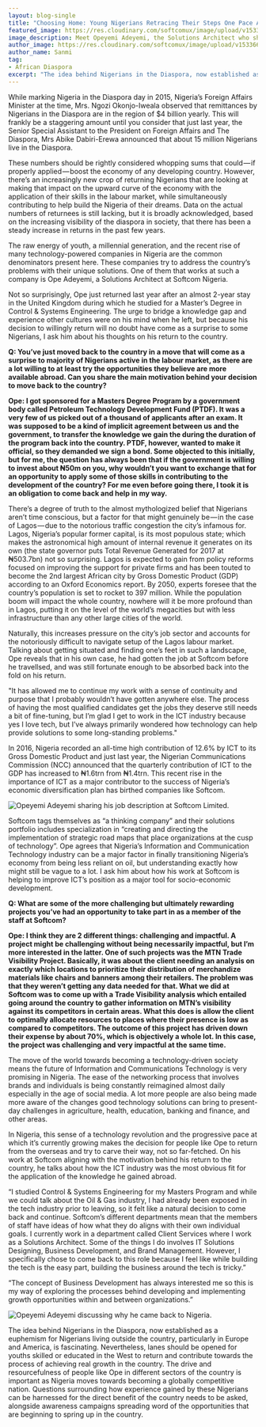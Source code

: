 ```yaml
---
layout: blog-single
title: "Choosing Home: Young Nigerians Retracing Their Steps One Pace At a Time"
featured_image: https://res.cloudinary.com/softcomux/image/upload/v1533668976/sfc/blog%20posts/choosing-home/choosing-home-header.png
image_description: Meet Opeyemi Adeyemi, the Solutions Architect who shares the story of his return from the diaspora with us
author_image: https://res.cloudinary.com/softcomux/image/upload/v1533667829/sfc/sanmi.jpg
author_name: Sanmi
tag:
- African Diaspora
excerpt: "The idea behind Nigerians in the Diaspora, now established as a euphemism for Nigerians living outside the country, particularly in Europe and America, is fascinating. Read about the reason behind Ope Adeyemi’s decision to return to Nigeria, after an almost 2-year stay in the United Kingdom."
---
```


While marking Nigeria in the Diaspora day in 2015, Nigeria’s Foreign Affairs Minister at the time, Mrs. Ngozi Okonjo-Iweala observed that remittances by Nigerians in the Diaspora are in the region of $4 billion yearly. This will frankly be a staggering amount until you consider that just last year, the Senior Special Assistant to the President on Foreign Affairs and The Diaspora, Mrs Abike Dabiri-Erewa announced that about 15 million Nigerians live in the Diaspora.

These numbers should be rightly considered whopping sums that could — if properly applied — boost the economy of any developing country. However, there’s an increasingly new crop of returning Nigerians that are looking at making that impact on the upward curve of the economy with the application of their skills in the labour market, while simultaneously contributing to help build the Nigeria of their dreams. Data on the actual numbers of returnees is still lacking, but it is broadly acknowledged, based on the increasing visibility of the diaspora in society, that there has been a steady increase in returns in the past few years.

The raw energy of youth, a millennial generation, and the recent rise of many technology-powered companies in Nigeria are the common denominators present here. These companies try to address the country’s problems with their unique solutions. One of them that works at such a company is Ope Adeyemi, a Solutions Architect at Softcom Nigeria.

Not so surprisingly, Ope just returned last year after an almost 2-year stay in the United Kingdom during which he studied for a Master’s Degree in Control & Systems Engineering. The urge to bridge a knowledge gap and experience other cultures were on his mind when he left, but because his decision to willingly return will no doubt have come as a surprise to some Nigerians, I ask him about his thoughts on his return to the country.

**Q: You’ve just moved back to the country in a move that will come as a surprise to majority of Nigerians active in the labour market, as there are a lot willing to at least try the opportunities they believe are more available abroad. Can you share the main motivation behind your decision to move back to the country?**

**Ope: I got sponsored for a Masters Degree Program by a government body called Petroleum Technology Development Fund (PTDF). It was a very few of us picked out of a thousand of applicants after an exam. It was supposed to be a kind of implicit agreement between us and the government, to transfer the knowledge we gain the during the duration of the program back into the country. PTDF, however, wanted to make it official, so they demanded we sign a bond. Some objected to this initially, but for me, the question has always been that if the government is willing to invest about ₦50m on you, why wouldn’t you want to exchange that for an opportunity to apply some of those skills in contributing to the development of the country? For me even before going there, I took it is an obligation to come back and help in my way.**

There’s a degree of truth to the almost mythologized belief that Nigerians aren’t time conscious, but a factor for that might genuinely be — in the case of Lagos — due to the notorious traffic congestion the city’s infamous for. Lagos, Nigeria’s popular former capital, is its most populous state; which makes the astronomical high amount of internal revenue it generates on its own (the state governor puts Total Revenue Generated for 2017 at ₦503.7bn) not so surprising. Lagos is expected to gain from policy reforms focused on improving the support for private firms and has been touted to become the 2nd largest African city by Gross Domestic Product (GDP) according to an Oxford Economics report. By 2050, experts foresee that the country’s population is set to rocket to 397 million. While the population boom will impact the whole country, nowhere will it be more profound than in Lagos, putting it on the level of the world’s megacities but with less infrastructure than any other large cities of the world.

Naturally, this increases pressure on the city’s job sector and accounts for the notoriously difficult to navigate setup of the Lagos labour market. Talking about getting situated and finding one’s feet in such a landscape, Ope reveals that in his own case, he had gotten the job at Softcom before he travellsed, and was still fortunate enough to be absorbed back into the fold on his return.

"It has allowed me to continue my work with a sense of continuity and purpose that I probably wouldn’t have gotten anywhere else. The process of having the most qualified candidates get the jobs they deserve still needs a bit of fine-tuning, but I’m glad I get to work in the ICT industry because yes I love tech, but I’ve always primarily wondered how technology can help provide solutions to some long-standing problems."

In 2016, Nigeria recorded an all-time high contribution of 12.6% by ICT to its Gross Domestic Product and just last year, the Nigerian Communications Commission (NCC) announced that the quarterly contribution of ICT to the GDP has increased to ₦1.6trn from ₦1.4trn. This recent rise in the importance of ICT as a major contributor to the success of Nigeria’s economic diversification plan has birthed companies like Softcom.

![Opeyemi Adeyemi sharing his job description at Softcom Limited.](https://res.cloudinary.com/softcomux/image/upload/v1533668943/sfc/blog%20posts/choosing-home/choosing-home-01.png "Opeyemi Adeyemi sharing his job description at Softcom Limited.")

Softcom tags themselves as “a thinking company” and their solutions portfolio includes specialization in “creating and directing the implementation of strategic road maps that place organizations at the cusp of technology”. Ope agrees that Nigeria’s Information and Communication Technology industry can be a major factor in finally transitioning Nigeria’s economy from being less reliant on oil, but understanding exactly how might still be vague to a lot. I ask him about how his work at Softcom is helping to improve ICT’s position as a major tool for socio-economic development.

**Q: What are some of the more challenging but ultimately rewarding projects you’ve had an opportunity to take part in as a member of the staff at Softcom?**

**Ope: I think they are 2 different things: challenging and impactful. A project might be challenging without being necessarily impactful, but I’m more interested in the latter. One of such projects was the MTN Trade Visibility Project. Basically, it was about the client needing an analysis on exactly which locations to prioritize their distribution of merchandize materials like chairs and banners among their retailers. The problem was that they weren’t getting any data needed for that. What we did at Softcom was to come up with a Trade Visibility analysis which entailed going around the country to gather information on MTN’s visibility against its competitors in certain areas. What this does is allow the client to optimally allocate resources to places where their presence is low as compared to competitors. The outcome of this project has driven down their expense by about 70%, which is objectively a whole lot. In this case, the project was challenging and very impactful at the same time.**

The move of the world towards becoming a technology-driven society means the future of Information and Communications Technology is very promising in Nigeria. The ease of the networking process that involves brands and individuals is being constantly reimagined almost daily especially in the age of social media. A lot more people are also being made more aware of the changes good technology solutions can bring to present-day challenges in agriculture, health, education, banking and finance, and other areas.

In Nigeria, this sense of a technology revolution and the progressive pace at which it’s currently growing makes the decision for people like Ope to return from the overseas and try to carve their way, not so far-fetched. On his work at Softcom aligning with the motivation behind his return to the country, he talks about how the ICT industry was the most obvious fit for the application of the knowledge he gained abroad.

“I studied Control & Systems Engineering for my Masters Program and while we could talk about the Oil & Gas industry, I had already been exposed in the tech industry prior to leaving, so it felt like a natural decision to come back and continue. Softcom’s different departments mean that the members of staff have ideas of how what they do aligns with their own individual goals. I currently work in a department called Client Services where I work as a Solutions Architect. Some of the things I do involves IT Solutions Designing, Business Development, and Brand Management. However, I specifically chose to come back to this role because I feel like while building the tech is the easy part, building the business around the tech is tricky.”

“The concept of Business Development has always interested me so this is my way of exploring the processes behind developing and implementing growth opportunities within and between organizations.”

![Opeyemi Adeyemi discussing why he came back to Nigeria.](https://res.cloudinary.com/softcomux/image/upload/v1533668954/sfc/blog%20posts/choosing-home/choosing-home-02.png "Opeyemi Adeyemi discussing why he came back to Nigeria.")

The idea behind Nigerians in the Diaspora, now established as a euphemism for Nigerians living outside the country, particularly in Europe and America, is fascinating. Nevertheless, lanes should be opened for youths skilled or educated in the West to return and contribute towards the process of achieving real growth in the country. The drive and resourcefulness of people like Ope in different sectors of the country is important as Nigeria moves towards becoming a globally competitive nation. Questions surrounding how experience gained by these Nigerians can be harnessed for the direct benefit of the country needs to be asked, alongside awareness campaigns spreading word of the opportunities that are beginning to spring up in the country.
